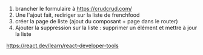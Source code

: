 1. brancher le formulaire à https://crudcrud.com/
2. Une l'ajout fait, rediriger sur la liste de frenchfood
3. créer la page de liste (ajout du composant + page dans le router)
4. Ajouter la suppression sur la liste : supprimer un élément et mettre à jour la liste

https://react.dev/learn/react-developer-tools

